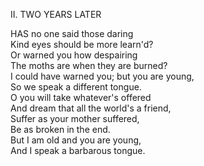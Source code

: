 II.  TWO YEARS LATER  
  
HAS no one said those daring  
Kind eyes should be more learn'd?  
Or warned you how despairing  
The moths are when they are burned?  
I could have warned you; but you are young,  
So we speak a different tongue.  
O you will take whatever's offered  
And dream that all the world's a friend,  
Suffer as your mother suffered,  
Be as broken in the end.  
But I am old and you are young,  
And I speak a barbarous tongue.  
